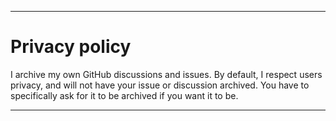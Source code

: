 
***

# Privacy policy

I archive my own GitHub discussions and issues. By default, I respect users privacy, and will not have your issue or discussion archived. You have to specifically ask for it to be archived if you want it to be.

***

